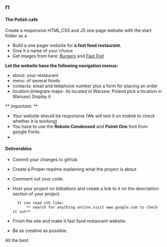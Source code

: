 ### f1
#### The Polish cafe
Create a responsive HTML,CSS  and JS one page website with the start folder as a
- Build a one pager website for **a fast food restaurant.**
- Give it a name of your choice
- Get images from  here: [Burgers](https://www.google.com/search?q=burgers&es_sm=122&source=lnms&tbm=isch&sa=X&ved=0CAgQ_AUoAmoVChMIh9Obtv-HyAIVyj8UCh27-Q6n&biw=1366&bih=643#q=burgers&tbm=isch&tbs=isz:l) and  [Fast Fod](https://www.google.com/search?q=burgers&es_sm=122&source=lnms&tbm=isch&sa=X&ved=0CAgQ_AUoAmoVChMIh9Obtv-HyAIVyj8UCh27-Q6n&biw=1366&bih=643#tbs=isz:l&tbm=isch&q=fast+food)

 **Let the website have the following navigation menus:**
- about: your restaurant
- menu: of several foods
- contacts: email and telephone number plus a form for placing an order
- location:(integrate maps- its located in Warsaw, Poland pick a location in Warsaw) Display it


** *Important:* **
- Your website should be responsive (We will test it on mobile to check whether it is working)
- You have to use the **Roboto Condensed** and **Poiret One** font from google Fonts.
-

#### Deliverables
- Commit your changes to github
- Create a Proper readme explaining what the project is about
- Comment out your code.
- Host your project on bitballoon and create a link to it on the description section of your project.

		It can read sth like:
			** search for anything online.visit www.google.com to check it out**

- Finish the site and make it fast food restaurant website.
- Be as creative as possible.


All the best
